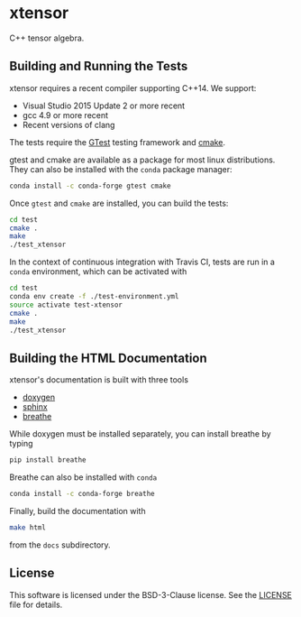 # xtensor

C++ tensor algebra.

## Building and Running the Tests

xtensor requires a recent compiler supporting C++14. We support:

 - Visual Studio 2015 Update 2 or more recent
 - gcc 4.9 or more recent
 - Recent versions of clang

The tests require the [GTest](https://github.com/google/googletest) testing framework and [cmake](https://cmake.org).

gtest and cmake are available as a package for most linux distributions. They can also be installed with the `conda` package manager:

```bash
conda install -c conda-forge gtest cmake
```

Once `gtest` and `cmake` are installed, you can build the tests:

```bash
cd test
cmake .
make
./test_xtensor
```

In the context of continuous integration with Travis CI, tests are run in a `conda` environment, which can be activated with

```bash
cd test
conda env create -f ./test-environment.yml
source activate test-xtensor
cmake .
make
./test_xtensor
```

## Building the HTML Documentation

xtensor's documentation is built with three tools

 - [doxygen](http://www.doxygen.org)
 - [sphinx](http://www.sphinx-doc.org)
 - [breathe](https://breathe.readthedocs.io)

While doxygen must be installed separately, you can install breathe by typing

```bash
pip install breathe
``` 

Breathe can also be installed with `conda`

```bash
conda install -c conda-forge breathe
```

Finally, build the documentation with

```bash
make html
```

from the `docs` subdirectory.

## License

This software is licensed under the BSD-3-Clause license. See the [LICENSE](LICENSE) file for details.
